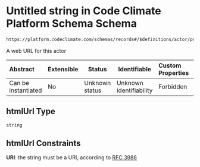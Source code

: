 # Untitled string in Code Climate Platform Schema Schema

```txt
https://platform.codeclimate.com/schemas/records#/$definitions/actor/properties/attributes/properties/htmlUrl
```

A web URL for this actor


| Abstract            | Extensible | Status         | Identifiable            | Custom Properties | Additional Properties | Access Restrictions | Defined In                                            |
| :------------------ | ---------- | -------------- | ----------------------- | :---------------- | --------------------- | ------------------- | ----------------------------------------------------- |
| Can be instantiated | No         | Unknown status | Unknown identifiability | Forbidden         | Allowed               | none                | [records.json\*](records.json "open original schema") |

## htmlUrl Type

`string`

## htmlUrl Constraints

**URI**: the string must be a URI, according to [RFC 3986](https://tools.ietf.org/html/rfc4291 "check the specification")
